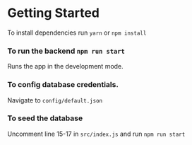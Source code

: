 # Getting Started

To install dependencies run `yarn` or `npm install`

### To run the backend `npm run start`

Runs the app in the development mode.

### To config database credentials.

Navigate to `config/default.json`

### To seed the database

Uncomment line 15-17 in `src/index.js` and run `npm run start`
